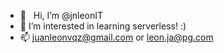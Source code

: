 - 👋 &nbsp; Hi, I’m @jnleonIT
- 👀  I’m interested in learning serverless! :)
- 📫  juanleonvqz@gmail.com or leon.ja@pg.com

<!---
jnleonIT/jnleonIT is a ✨ special ✨ repository because its `README.md` (this file) appears on your GitHub profile.
You can click the Preview link to take a look at your changes.
--->
